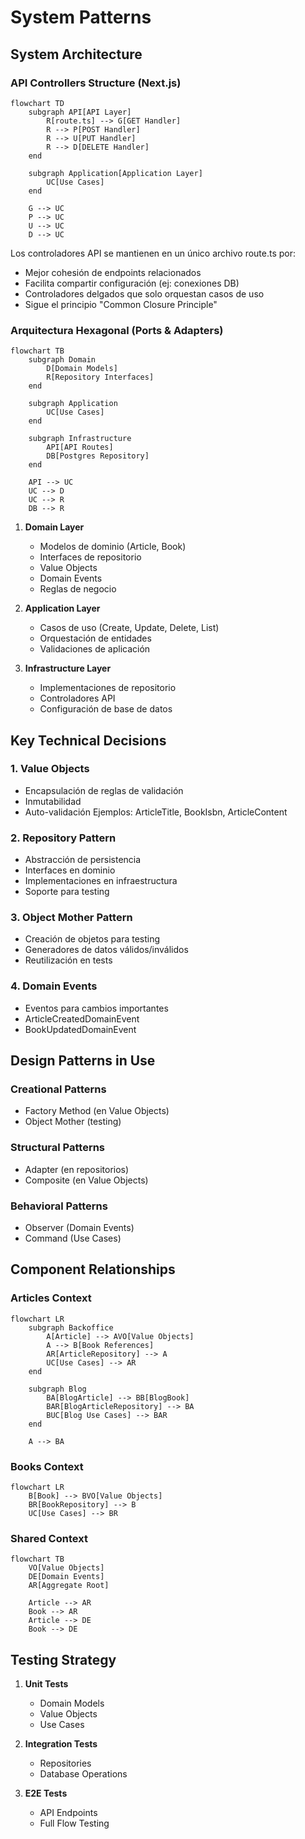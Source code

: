 # System Patterns

## System Architecture

### API Controllers Structure (Next.js)
```mermaid
flowchart TD
    subgraph API[API Layer]
        R[route.ts] --> G[GET Handler]
        R --> P[POST Handler]
        R --> U[PUT Handler]
        R --> D[DELETE Handler]
    end
    
    subgraph Application[Application Layer]
        UC[Use Cases]
    end
    
    G --> UC
    P --> UC
    U --> UC
    D --> UC
```

Los controladores API se mantienen en un único archivo route.ts por:
- Mejor cohesión de endpoints relacionados
- Facilita compartir configuración (ej: conexiones DB)
- Controladores delgados que solo orquestan casos de uso
- Sigue el principio "Common Closure Principle"


### Arquitectura Hexagonal (Ports & Adapters)
```mermaid
flowchart TB
    subgraph Domain
        D[Domain Models]
        R[Repository Interfaces]
    end
    
    subgraph Application
        UC[Use Cases]
    end
    
    subgraph Infrastructure
        API[API Routes]
        DB[Postgres Repository]
    end
    
    API --> UC
    UC --> D
    UC --> R
    DB --> R
```

1. **Domain Layer**
   - Modelos de dominio (Article, Book)
   - Interfaces de repositorio
   - Value Objects
   - Domain Events
   - Reglas de negocio

2. **Application Layer**
   - Casos de uso (Create, Update, Delete, List)
   - Orquestación de entidades
   - Validaciones de aplicación

3. **Infrastructure Layer**
   - Implementaciones de repositorio
   - Controladores API
   - Configuración de base de datos

## Key Technical Decisions

### 1. Value Objects
- Encapsulación de reglas de validación
- Inmutabilidad
- Auto-validación
Ejemplos: ArticleTitle, BookIsbn, ArticleContent

### 2. Repository Pattern
- Abstracción de persistencia
- Interfaces en dominio
- Implementaciones en infraestructura
- Soporte para testing

### 3. Object Mother Pattern
- Creación de objetos para testing
- Generadores de datos válidos/inválidos
- Reutilización en tests

### 4. Domain Events
- Eventos para cambios importantes
- ArticleCreatedDomainEvent
- BookUpdatedDomainEvent

## Design Patterns in Use

### Creational Patterns
- Factory Method (en Value Objects)
- Object Mother (testing)

### Structural Patterns
- Adapter (en repositorios)
- Composite (en Value Objects)

### Behavioral Patterns
- Observer (Domain Events)
- Command (Use Cases)

## Component Relationships

### Articles Context
```mermaid
flowchart LR
    subgraph Backoffice
        A[Article] --> AVO[Value Objects]
        A --> B[Book References]
        AR[ArticleRepository] --> A
        UC[Use Cases] --> AR
    end

    subgraph Blog
        BA[BlogArticle] --> BB[BlogBook]
        BAR[BlogArticleRepository] --> BA
        BUC[Blog Use Cases] --> BAR
    end

    A --> BA
```

### Books Context
```mermaid
flowchart LR
    B[Book] --> BVO[Value Objects]
    BR[BookRepository] --> B
    UC[Use Cases] --> BR
```

### Shared Context
```mermaid
flowchart TB
    VO[Value Objects]
    DE[Domain Events]
    AR[Aggregate Root]
    
    Article --> AR
    Book --> AR
    Article --> DE
    Book --> DE
```

## Testing Strategy

1. **Unit Tests**
   - Domain Models
   - Value Objects
   - Use Cases

2. **Integration Tests**
   - Repositories
   - Database Operations

3. **E2E Tests**
   - API Endpoints
   - Full Flow Testing
